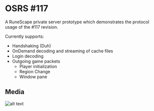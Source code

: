# OSRS #117
A RuneScape private server prototype which demonstrates the protocol usage of the #117 revision.

Currently supports:
* Handshaking (Duh)
* OnDemand decoding and streaming of cache files
* Login decoding
* Outgoing game packets
  * Player initialization
  * Region Change
  * Window pane

## Media
![alt text](https://i.gyazo.com/535a76435d3fe092db9597574696690b.png "Successful Login")

